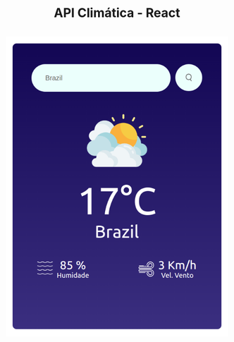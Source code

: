 <div align="center">
  <h1>API Climática - React</h1>
  <br>
  <img src="./src/Components/Assets/api-climatica.png"/>
</div>
